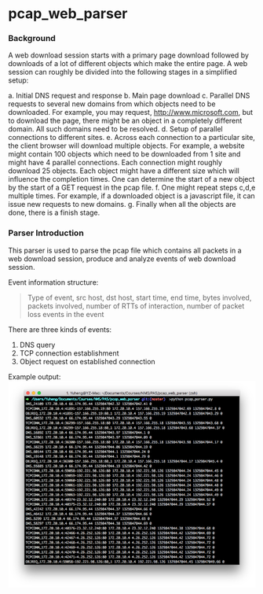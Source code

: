 # pcap_web_parser

### Background
A web download session starts with a primary page download followed by downloads of a lot of different objects which make the entire page. A web session can roughly be divided into the following stages in a simplified setup:

a. Initial DNS request and response
b. Main page download
c. Parallel DNS requests to several new domains from which objects need to be downloaded. For example, you may request, http://www.microsoft.com, but to download the page, there might be an object in a completely different domain. All such domains need to be resolved.
d. Setup of parallel connections to different sites.
e. Across each connection to a particular site, the client browser will download multiple objects. For example, a website might contain 100 objects which need to be downloaded from 1 site and might have 4 parallel connections. Each connection might roughly download 25 objects. Each object might have a different size which will influence the completion times. One can determine the start of a new object by the start of a GET request in the pcap file.
f. One might repeat steps c,d,e multiple times. For example, if a downloaded object is a javascript file, it can issue new requests to new domains.
g. Finally when all the objects are done, there is a finish stage.

### Parser Introduction

This parser is used to parse the pcap file which contains all packets in a web download session, produce and analyze events of web download session. 

Event information structure:
> Type of event, src host, dst host, start time, end time, bytes involved, packets involved, number of RTTs of interaction, number of packet loss events in the event

There are three kinds of events:

1. DNS query
2. TCP connection establishment 
3. Object request on established connection

Example output:
![Parser Output](https://raw.githubusercontent.com/aaaahern/pcap_web_parser/master/parser%20output.png)
